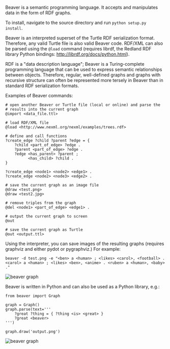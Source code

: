 Beaver is a semantic programming language. It accepts and manipulates data in 
the form of RDF graphs.

To install, navigate to the source directory and run `python setup.py install`.

Beaver is an interpreted superset of the Turtle RDF serialization format. 
Therefore, any valid Turtle file is also valid Beaver code. RDF/XML can also 
be parsed using the `@load` command (requires librdf, the Redland RDF library 
Python bindings: http://librdf.org/docs/python.html).

RDF is a "data description language"; Beaver is a Turing-complete programming
language that can be used to express semantic relationships between objects.
Therefore, regular, well-defined graphs and graphs with recursive structure can
often be represented more tersely in Beaver than in standard RDF serialization 
formats.


Examples of Beaver commands:

    # open another Beaver or Turtle file (local or online) and parse the 
    # results into the current graph
    @import <data_file.ttl>
    
    # load RDF/XML file
    @load <http://www.nexml.org/nexml/examples/trees.rdf>
    
    # define and call functions
    ?create_edge ?child ?parent ?edge = {
        ?child <part_of_edge> ?edge .
        ?parent <part_of_edge> ?edge .
        ?edge <has_parent> ?parent ;
              <has_child> ?child .
    }
    
    ?create_edge <node1> <node2> <edge1> .
    ?create_edge <node2> <node3> <edge2> .
    
    # save the current graph as an image file
    @draw <test.png>
    @draw <test2.jpg>
    
    # remove triples from the graph
    @del <node1> <part_of_edge> <edge1> .
    
    # output the current graph to screen
    @out
    
    # save the current graph as Turtle
    @out <output.ttl>


Using the interpreter, you can save images of the resulting graphs (requires 
graphviz and either pydot or pygraphviz.) For example:

    beaver -d test.png -e "<ben> a <human> ; <likes> <carol>, <football> . <carol> a <human> ; <likes> <ben>, <anime> . <ruben> a <human>, <baby> ."

![beaver graph](http://i.imgur.com/A067V.jpg)

Beaver is written in Python and can also be used as a Python library, e.g.:

    from beaver import Graph
    
    graph = Graph()
    graph.parse(text='''
        ?great ?thing = { ?thing <is> <great> }
        ?great <beaver>
    ''')
    
    graph.draw('output.png')

![beaver graph](http://i.imgur.com/qQZMK.jpg)